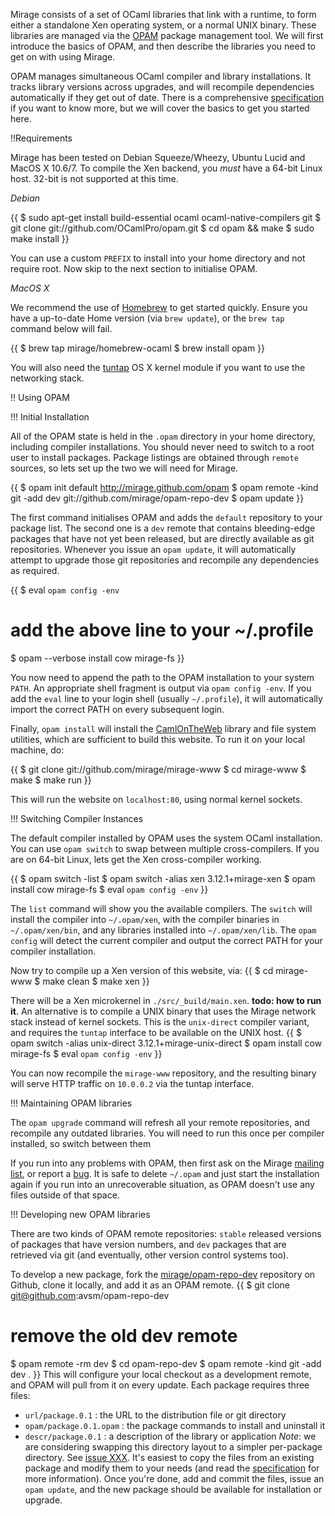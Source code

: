 Mirage consists of a set of OCaml libraries that link with a runtime, to form
either a standalone Xen operating system, or a normal UNIX binary.  These
libraries are managed via the [OPAM](http://github.com/OCamlPro/opam) package
management tool.  We will first introduce the basics of OPAM, and then describe
the libraries you need to get on with using Mirage.

OPAM manages simultaneous OCaml compiler and library installations.  It tracks
library versions across upgrades, and will recompile dependencies automatically
if they get out of date.  There is a comprehensive
[specification](https://github.com/OCamlPro/opam/blob/master/specs/roadmap.pdf)
if you want to know more, but we will cover the basics to get you started here.

!!Requirements

Mirage has been tested on Debian Squeeze/Wheezy, Ubuntu Lucid and MacOS X
10.6/7. To compile the Xen backend, you *must* have a 64-bit Linux host.
32-bit is not supported at this time.

*Debian*

{{
$ sudo apt-get install build-essential ocaml ocaml-native-compilers git
$ git clone git://github.com/OCamlPro/opam.git
$ cd opam && make
$ sudo make install
}}

You can use a custom `PREFIX` to install into your home directory and not require
root. Now skip to the next section to initialise OPAM.

*MacOS X*

We recommend the use of [Homebrew](http://github.com/mxcl/homebrew) to get
started quickly. Ensure you have a up-to-date Home version (via `brew update`),
or the `brew tap` command below will fail.

{{
$ brew tap mirage/homebrew-ocaml
$ brew install opam
}}

You will also need the [tuntap](http://tuntaposx.sourceforge.net/) OS X kernel
module if you want to use the networking stack.

!! Using OPAM

!!! Initial Installation

All of the OPAM state is held in the `.opam` directory in your home directory,
including compiler installations.  You should never need to switch to a root
user to install packages.  Package listings are obtained through `remote`
sources, so lets set up the two we will need for Mirage.

{{
$ opam init default http://mirage.github.com/opam
$ opam remote -kind git -add dev git://github.com/mirage/opam-repo-dev
$ opam update
}}

The first command initialises OPAM and adds the `default` repository to your
package list.  The second one is a `dev` remote that contains bleeding-edge
packages that have not yet been released, but are directly available as git
repositories.  Whenever you issue an `opam update`, it will automatically
attempt to upgrade those git repositories and recompile any dependencies as
required.

{{
$ eval `opam config -env`
# add the above line to your ~/.profile
$ opam --verbose install cow mirage-fs
}}

You now need to append the path to the OPAM installation to your system `PATH`.
An appropriate shell fragment is output via `opam config -env`.  If you add
the `eval` line to your login shell (usually `~/.profile`), it will automatically import
the correct PATH on every subsequent login.

Finally, `opam install` will install the [CamlOnTheWeb](/wiki/cow) library 
and file system utilities, which are sufficient to build this website.  To
run it on your local machine, do:

{{
$ git clone git://github.com/mirage/mirage-www
$ cd mirage-www 
$ make
$ make run
}}

This will run the website on `localhost:80`, using normal kernel sockets.

!!! Switching Compiler Instances

The default compiler installed by OPAM uses the system OCaml installation. You
can use `opam switch` to swap between multiple cross-compilers.  If you are on
64-bit Linux, lets get the Xen cross-compiler working.

{{
$ opam switch -list
$ opam switch -alias xen 3.12.1+mirage-xen
$ opam install cow mirage-fs
$ eval `opam config -env`
}}

The `list` command will show you the available compilers.  The `switch` will
install the compiler into `~/.opam/xen`, with the compiler binaries in
`~/.opam/xen/bin`, and any libraries installed into `~/.opam/xen/lib`.  The
`opam config` will detect the current compiler and output the correct PATH for
your compiler installation.

Now try to compile up a Xen version of this website, via:
{{
$ cd mirage-www
$ make clean
$ make xen
}}

There will be a Xen microkernel in `./src/_build/main.xen`.  __todo: how to run it__.
An alternative
is to compile a UNIX binary that uses the Mirage network stack 
instead of kernel sockets. This is the `unix-direct` compiler variant, and requires
the `tuntap` interface to be available on the UNIX host.
{{
$ opam switch -alias unix-direct 3.12.1+mirage-unix-direct
$ opam install cow mirage-fs
$ eval `opam config -env`
}}

You can now recompile the `mirage-www` repository, and the resulting binary will
serve HTTP traffic on `10.0.0.2` via the tuntap interface.

!!! Maintaining OPAM libraries

The `opam upgrade` command will refresh all your remote repositories, and
recompile any outdated libraries.  You will need to run this once per compiler
installed, so switch between them 

If you run into any problems with OPAM, then first ask on the Mirage [mailing
list](/about), or report a [bug](http://github.com/OCamlPro/opam/issues).  It
is safe to delete `~/.opam` and just start the installation again if you run
into an unrecoverable situation, as OPAM doesn't use any files outside of that
space.

!!! Developing new OPAM libraries

There are two kinds of OPAM remote repositories: `stable` released versions of
packages that have version numbers, and `dev` packages that are retrieved via
git (and eventually, other version control systems too).

To develop a new package, fork the [mirage/opam-repo-dev](http://github.com/mirage/opam-repo-dev) repository on Github, clone it locally, and add it as an OPAM remote.
{{
$ git clone git@github.com:avsm/opam-repo-dev
# remove the old dev remote
$ opam remote -rm dev
$ cd opam-repo-dev
$ opam remote -kind git -add dev .
}}
This will configure your local checkout as a development remote, and OPAM will pull from it on every update.
Each package requires three files:
* `url/package.0.1` : the URL to the distribution file or git directory
* `opam/package.0.1.opam` : the package commands to install and uninstall it
* `descr/package.0.1` : a description of the library or application
*Note*: we are considering swapping this directory layout to a simpler per-package directory. See [issue XXX](http://github.com/OCamlPro/issues/XXX).
It's easiest to copy the files from an existing package and modify them to your needs (and read the [specification](https://github.com/OCamlPro/opam/blob/master/specs/roadmap.pdf) for more information). Once you're done, add and commit the files, issue an `opam update`, and the new package should be available for installation or upgrade.


